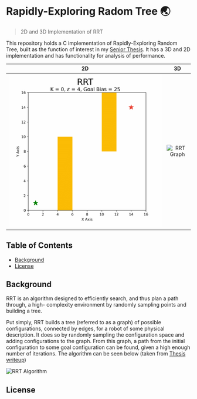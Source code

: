 # Rapidly-Exploring Radom Tree :earth_asia:
> 2D and 3D Implementation of RRT 

This repository holds a C implementation of Rapidly-Exploring Random Tree, built as the function of interest in my [Senior Thesis](https://github.com/AnthonyKenny98/Thesis). It has a 3D and 2D implementation and has functionality for analysis of performance.

2D                                 | 3D
:---------------------------------:|:------------------------------:
![RRT_Graph2D](doc/RRT2D.gif)| ![RRT Graph](doc/RRT3D2.gif)


## Table of Contents
+ [Background](#background)
+ [License](#license)

## <a name=background></a>Background
RRT is an algorithm designed to efficiently search, and thus plan a path through, a high- complexity environment by randomly sampling points and building a tree.

Put simply, RRT builds a tree (referred to as a graph) of possible configurations, connected by edges, for a robot of some physical description. It does so by randomly sampling the configuration space and adding configurations to the graph. From this graph, a path from the initial configuration to some goal configuration can be found, given a high enough number of iterations. The algorithm can be seen below (taken from [Thesis writeup](https://github.com/AnthonyKenny98/Thesis/blob/master/Writeups/4_Report/obj/report.pdf))

![RRT Algorithm](doc/algorithm)


## <a name=license></a>License

